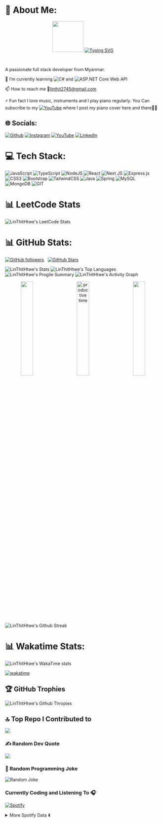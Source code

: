 # 💫 About Me:

<p align="center">
  <img src="https://user-images.githubusercontent.com/74038190/216649417-9acc58df-9186-4132-ad43-819a57babb67.gif" width="100">
  <a href="https://git.io/typing-svg"><img src="https://readme-typing-svg.demolab.com?font=Fira+Code&pause=1000&random=false&width=435&lines=Hello+World+%F0%9F%91%8B%2C+I'm+Lin+Thit+Htwe." alt="Typing SVG" /></a>
</p>
</br>

A passionate full stack developer from Myanmar.

🌱 I’m currently learning ![C#](https://img.shields.io/badge/C%23-A020F0?style=plastic&logo=c-sharp&logoColor=white)
 and ![ASP.NET Core Web API](https://img.shields.io/badge/ASP.NET_Core_Web_API-A020F0?style=plastic&logo=.net&logoColor=white)

📫 How to reach me 📧linthit2745@gmail.com

⚡ Fun fact I love music, instruments and I play piano regularly. You Can subscribe to my [![YouTube](https://img.shields.io/badge/YouTube-%23FF0000.svg?logo=YouTube&logoColor=white)](https://youtube.com/@linthit-piano) where I post my piano cover here and there🎹🎵

## 🌐 Socials:
[![Github](https://img.shields.io/badge/Github-%2324192eDA.svg?logo=github&logoColor=white)](https://github.com/LinThitHtwe) [![Instagram](https://img.shields.io/badge/Instagram-%23E4405F.svg?logo=Instagram&logoColor=white)](https://instagram.com/linthit2745) [![YouTube](https://img.shields.io/badge/YouTube-%23FF0000.svg?logo=YouTube&logoColor=white)](https://youtube.com/@linthit-piano) [![LinkedIn](https://img.shields.io/badge/LinkedIn-%230077B5.svg?logo=linkedin&logoColor=white)](https://www.linkedin.com/in/lin-thit-845b64294/)


# 💻 Tech Stack:
![JavaScript](https://img.shields.io/badge/javascript-%23323330.svg?style=plastic&logo=javascript&logoColor=%23F7DF1E)
![TypeScript](https://img.shields.io/badge/typescript-%23007ACC.svg?style=plastic&logo=typescript&logoColor=white)
![NodeJS](https://img.shields.io/badge/node.js-6DA55F?style=plastic&logo=node.js&logoColor=white)
![React](https://img.shields.io/badge/react-%2320232a.svg?style=plastic&logo=react&logoColor=%2361DAFB)
![Next JS](https://img.shields.io/badge/Next-black?style=plastic&logo=next.js&logoColor=white)
![Express.js](https://img.shields.io/badge/express.js-%23404d59.svg?style=plastic&logo=express&logoColor=%2361DAFB)
![CSS3](https://img.shields.io/badge/css3-%231572B6.svg?style=plastic&logo=css3&logoColor=white)
![Bootstrap](https://img.shields.io/badge/bootstrap-%238511FA.svg?style=plastic&logo=bootstrap&logoColor=white)
![TailwindCSS](https://img.shields.io/badge/tailwindcss-%2338B2AC.svg?style=plastic&logo=tailwind-css&logoColor=white)
![Java](https://img.shields.io/badge/java-%23ED8B00.svg?style=plastic&logo=openjdk&logoColor=white)
![Spring](https://img.shields.io/badge/spring-%236DB33F.svg?style=plastic&logo=spring&logoColor=white)
![MySQL](https://img.shields.io/badge/mysql-%2300000f.svg?style=plastic&logo=mysql&logoColor=white)
![MongoDB](https://img.shields.io/badge/MongoDB-%234ea94b.svg?style=plastic&logo=mongodb&logoColor=white)
![GIT](https://img.shields.io/badge/Git-fc6d26?style=plastic&logo=git&logoColor=white)


# 📊 LeetCode Stats 

![LinThitHtwe's LeetCode Stats](https://leetcode-stats.vercel.app/api?username=LinThitHtwe&theme=Dark)

# 📊 GitHub Stats:

[![GitHub followers](https://img.shields.io/github/followers/LinThitHtwe?logo=GitHub&style=plastic)](https://github.com/LinThitHtwe?tab=followers) &nbsp; [![GitHub Stars](https://img.shields.io/github/stars/LinThitHtwe?logo=github&style=plastic)](https://github.com/LinThitHtwe/)

![LinThitHtwe's Stats](https://github-readme-stats.vercel.app/api?username=LinThitHtwe&show_icons=true&theme=tokyonight&rank_icon=percentile&include_all_commits=true&count_private=true&hide_border=true)
![LinThitHtwe's Top Languages](https://github-readme-stats.vercel.app/api/top-langs/?username=LinThitHtwe&langs_count=8&theme=tokyonight&hide_border=true&include_all_commits=true&count_private=true&layout=compact)
![LinThitHtwe's Progile Summary](http://github-profile-summary-cards.vercel.app/api/cards/profile-details?username=LinThitHtwe&theme=tokyonight)
![LinThitHtwe's Activity Graph](https://github-readme-activity-graph.vercel.app/graph/?username=LinThitHtwe&radius=6&theme=tokyo-night&hide_border=true) 



<p align="center">
<div align="center">
<img src="http://github-profile-summary-cards.vercel.app/api/cards/repos-per-language?username=LinThitHtwe&theme=tokyonight&include_all_commits=true&count_private=true" width="28%" align="left"/>
<img src="http://github-profile-summary-cards.vercel.app/api/cards/most-commit-language?username=LinThitHtwe&theme=tokyonight" width="28%" align="right"  />
<img src="https://github-profile-summary-cards.vercel.app/api/cards/productive-time?username=LinThitHtwe&theme=tokyonight&include_all_commits=true&count_private=true" width="28%" align="center" title="productive time" />  
</div>
</p>

![LinThitHtwe's Github Streak](https://github-readme-streak-stats.herokuapp.com/?user=LinThitHtwe&theme=tokyonight&hide_border=true)

# 📊 Wakatime Stats:
![LinThitHtwe's WakaTime stats](https://github-readme-stats.vercel.app/api/wakatime?username=LinThit27\&layout=compact&theme=tokyonight&hide_border=true)

[![wakatime](https://wakatime.com/badge/user/018c60c7-e61f-4b2e-a81d-8c0dbdb77ff5.svg?style=plastic)](https://wakatime.com/@018c60c7-e61f-4b2e-a81d-8c0dbdb77ff5)

## 🏆 GitHub Trophies
![LinThitHtwe's Github Thropies](https://github-profile-trophy.vercel.app/?username=LinThitHtwe&theme=tokyonight&no-bg=false&margin-w=2&no-frame=true)

## 🔝 Top Repo I Contributed to
![](https://github-contributor-stats.vercel.app/api?username=LinThitHtwe&limit=6&theme=tokyonight&combine_all_yearly_contributions=true&hide_border=true)

### ✍️ Random Dev Quote
![](https://quotes-github-readme.vercel.app/api?type=horizontal&theme=tokyonight)

### 🤪 Random Programming Joke 
![Random Joke](https://readme-jokes.vercel.app/api?theme=tokyonight&hideBorder)

### Currently Coding and Listening To 🎧

 [![Spotify](https://spotify-github-profile.vercel.app/api/view.svg?uid=31ny5lr2mszspimd7eustqcnombe&cover_image=true&theme=novatorem&show_offline=true&background_color=121212&interchange=false&bar_color=53b14f&bar_color_cover=true)](https://github.com/linthit27)

<details>
  <summary>More Spotify Data ⬇️ </summary>

  [![Data Card for Spotify](https://data-card-for-spotify.herokuapp.com/api/card?user_id=31ny5lr2mszspimd7eustqcnombe)](https://data-card-for-spotify.herokuapp.com/card?user_id=31ny5lr2mszspimd7eustqcnombe)

</details>




